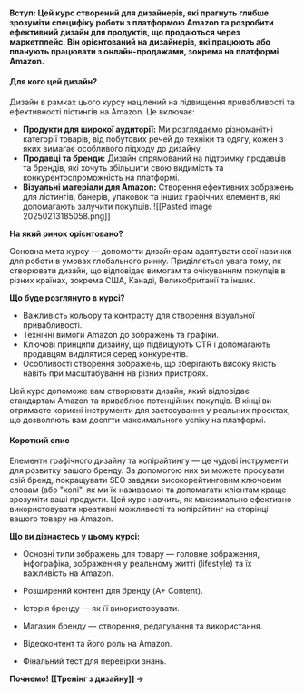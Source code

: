 #### Вступ: Цей курс створений для дизайнерів, які прагнуть глибше зрозуміти специфіку роботи з платформою Amazon та розробити ефективний дизайн для продуктів, що продаються через маркетплейс. Він орієнтований на дизайнерів, які працюють або планують працювати з онлайн-продажами, зокрема на платформі Amazon.

#### **Для кого цей дизайн?**

Дизайн в рамках цього курсу націлений на підвищення привабливості та ефективності лістингів на Amazon. Це включає:

- **Продукти для широкої аудиторії:** Ми розглядаємо різноманітні категорії товарів, від побутових речей до техніки та одягу, кожен з яких вимагає особливого підходу до дизайну.
- **Продавці та бренди:** Дизайн спрямований на підтримку продавців та брендів, які хочуть збільшити свою видимість та конкурентоспроможність на платформі.
- **Візуальні матеріали для Amazon:** Створення ефективних зображень для лістингів, банерів, упаковок та інших графічних елементів, які допомагають залучити покупців.
![[Pasted image 20250213185058.png]]



**На який ринок орієнтовано?**

Основна мета курсу — допомогти дизайнерам адаптувати свої навички для роботи в умовах глобального ринку. Приділяється увага тому, як створювати дизайн, що відповідає вимогам та очікуванням покупців в різних країнах, зокрема США, Канаді, Великобританії та інших.

**Що буде розглянуто в курсі?**

- Важливість кольору та контрасту для створення візуальної привабливості.
- Технічні вимоги Amazon до зображень та графіки.
- Ключові принципи дизайну, що підвищують CTR і допомагають продавцям виділятися серед конкурентів.
- Особливості створення зображень, що зберігають високу якість навіть при масштабуванні на різних пристроях.

Цей курс допоможе вам створювати дизайн, який відповідає стандартам Amazon та приваблює потенційних покупців. В кінці ви отримаєте корисні інструменти для застосування у реальних проєктах, що дозволяють вам досягти максимального успіху на платформі.

#### **Короткий опис**  
Елементи графічного дизайну та копірайтингу — це чудові інструменти для розвитку вашого бренду. За допомогою них ви можете просувати свій бренд, покращувати SEO завдяки високорейтинговим ключовим словам (або "копі", як ми їх називаємо) та допомагати клієнтам краще зрозуміти ваші продукти. Цей курс навчить, як максимально ефективно використовувати креативні можливості та копірайтинг на сторінці вашого товару на Amazon.

**Що ви дізнаєтесь у цьому курсі:**

- Основні типи зображень для товару — головне зображення, інфографіка, зображення у реальному житті (lifestyle) та їх важливість на Amazon.
    
- Розширений контент для бренду (A+ Content).
    
- Історія бренду — як її використовувати.
    
- Магазин бренду — створення, редагування та використання.
    
- Відеоконтент та його роль на Amazon.
    
- Фінальний тест для перевірки знань.

**Почнемо!**   **[[Тренінг з дизайну]] →**
